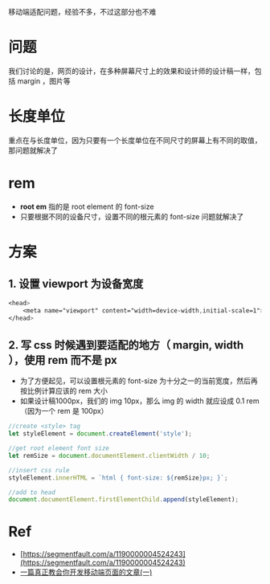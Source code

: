 移动端适配问题，经验不多，不过这部分也不难

# 问题
我们讨论的是，网页的设计，在多种屏幕尺寸上的效果和设计师的设计稿一样，包括 margin ，图片等

# 长度单位
重点在与长度单位，因为只要有一个长度单位在不同尺寸的屏幕上有不同的取值，那问题就解决了

# rem
- **root em** 指的是 root element 的 font-size
- 只要根据不同的设备尺寸，设置不同的根元素的 font-size 问题就解决了

# 方案
## 1. 设置 viewport 为设备宽度
```css
<head>
    <meta name="viewport" content="width=device-width,initial-scale=1">
</head>
```

## 2. 写 css 时候遇到要适配的地方（ margin, width ），使用 rem 而不是 px
- 为了方便起见，可以设置根元素的 font-size 为十分之一的当前宽度，然后再按比例计算应该的 rem 大小
- 如果设计稿1000px，我们的 img 10px，那么 img 的 width 就应设成 0.1 rem（因为一个 rem 是 100px）

```javascript
//create <style> tag
let styleElement = document.createElement('style'); 

//get root element font size
let remSize = document.documentElement.clientWidth / 10;

//insert css rule
styleElement.innerHTML = `html { font-size: ${remSize}px; }`;

//add to head
document.documentElement.firstElementChild.append(styleElement);
```

# Ref
- [https://segmentfault.com/a/1190000004524243](https://segmentfault.com/a/1190000004524243) 
- [一篇真正教会你开发移动端页面的文章(一)](http://hcysun.me/2015/10/16/%E4%B8%80%E7%AF%87%E7%9C%9F%E6%AD%A3%E6%95%99%E4%BC%9A%E4%BD%A0%E5%BC%80%E5%8F%91%E7%A7%BB%E5%8A%A8%E7%AB%AF%E9%A1%B5%E9%9D%A2%E7%9A%84%E6%96%87%E7%AB%A0(%E4%B8%80)/)